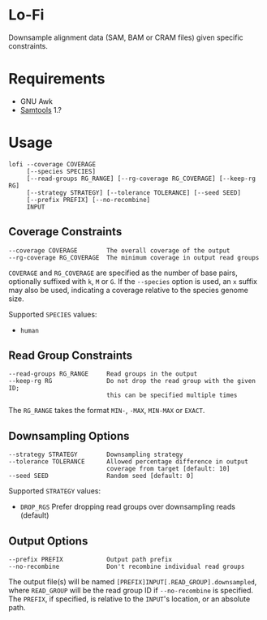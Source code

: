 # Lo-Fi

Downsample alignment data (SAM, BAM or CRAM files) given specific
constraints.

# Requirements

* GNU Awk
* [Samtools](http://www.htslib.org/) 1.?

# Usage

    lofi --coverage COVERAGE
         [--species SPECIES]
         [--read-groups RG_RANGE] [--rg-coverage RG_COVERAGE] [--keep-rg RG]
         [--strategy STRATEGY] [--tolerance TOLERANCE] [--seed SEED]
         [--prefix PREFIX] [--no-recombine]
         INPUT

## Coverage Constraints

    --coverage COVERAGE        The overall coverage of the output
    --rg-coverage RG_COVERAGE  The minimum coverage in output read groups

`COVERAGE` and `RG_COVERAGE` are specified as the number of base pairs,
optionally suffixed with `k`, `M` or `G`. If the `--species` option is
used, an `x` suffix may also be used, indicating a coverage relative to
the species genome size.

Supported `SPECIES` values:
* `human`

## Read Group Constraints

    --read-groups RG_RANGE     Read groups in the output
    --keep-rg RG               Do not drop the read group with the given ID;
                               this can be specified multiple times

The `RG_RANGE` takes the format `MIN-`, `-MAX`, `MIN-MAX` or `EXACT`.

## Downsampling Options

    --strategy STRATEGY        Downsampling strategy
    --tolerance TOLERANCE      Allowed percentage difference in output
                               coverage from target [default: 10]
    --seed SEED                Random seed [default: 0]

Supported `STRATEGY` values:
* `DROP_RGS` Prefer dropping read groups over downsampling reads
  (default)

## Output Options

    --prefix PREFIX            Output path prefix
    --no-recombine             Don't recombine individual read groups

The output file(s) will be named `[PREFIX]INPUT[.READ_GROUP].downsampled`,
where `READ_GROUP` will be the read group ID if `--no-recombine` is
specified. The `PREFIX`, if specified, is relative to the `INPUT`'s
location, or an absolute path.

